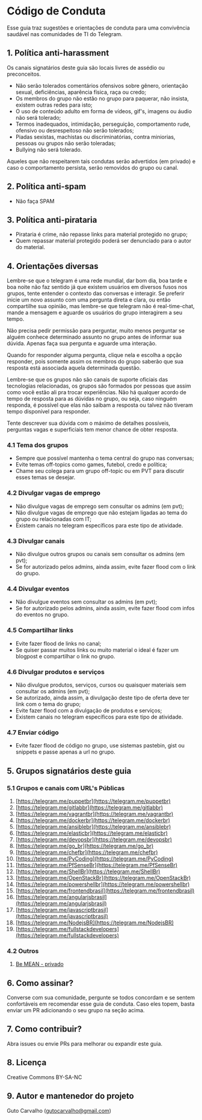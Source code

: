 # Código de Conduta

Esse guia traz sugestões e orientações de conduta para uma convivência saudável nas comunidades de TI do Telegram.

## 1. Política anti-harassment

Os canais signatários deste guia são locais livres de assédio ou preconceitos.

- Não serão tolerados comentários ofensivos sobre gênero, orientação sexual, deficiências, aparência física, raça ou credo;
- Os membros do grupo não estão no grupo para paquerar, não insista, existem outras redes para isto;
- O uso de conteúdo adulto em forma de vídeos, gif's, imagens ou áudio não será tolerado;
- Termos inadequados, intimidação, perseguição, comportamento rude, ofensivo ou desrespeitoso não serão tolerados;
- Piadas sexistas, machistas ou discriminatórias, contra miniorias, pessoas ou grupos não serão toleradas;
- Bullying não será tolerado.

Aqueles que não respeitarem tais condutas serão advertidos (em privado) e caso o comportamento persista, serão removidos do grupo ou canal.

## 2. Política anti-spam

- Não faça SPAM

## 3. Política anti-pirataria

- Pirataria é crime, não repasse links para material protegido no grupo;
- Quem repassar material protegido poderá ser denunciado para o autor do material.

## 4. Orientações diversas

Lembre-se que o telegram é uma rede mundial, dar bom dia, boa tarde e boa noite não faz sentido já que existem usuários em diversos fusos nos grupos, tente entender o contexto das conversas e interagir. Se preferir inicie um novo assunto com uma pergunta direta e clara, ou então compartilhe sua opinião, mas lembre-se que telegram não é real-time-chat, mande a mensagem e aguarde os usuários do grupo interagirem a seu tempo.

Não precisa pedir permissão para perguntar, muito menos perguntar se alguém conhece determinado assunto no grupo antes de informar sua dúvida. Apenas faça sua pergunta e aguarde uma interação.

Quando for responder alguma pergunta, clique nela e escolha a opção responder, pois somente assim os membros do grupo saberão que sua resposta está associada aquela determinada questão.

Lembre-se que os grupos não são canais de suporte oficiais das tecnologias relacionadas, os grupos são formados por pessoas que assim como você estão ali pra trocar experiências. Não há qualquer acordo de tempo de resposta para as dúvidas no grupo, ou seja, caso ninguém responda, é possível que elas não saibam a resposta ou talvez não tiveram tempo disponível para responder.

Tente descrever sua dúvida com o máximo de detalhes possíveis, perguntas vagas e superficiais tem menor chance de obter resposta.

### 4.1 Tema dos grupos

- Sempre que possível mantenha o tema central do grupo nas conversas;
- Evite temas off-topics como games, futebol, credo e política;
- Chame seu colega para um grupo off-topic ou em PVT para discutir esses temas se desejar.

### 4.2 Divulgar vagas de emprego

- Não divulgue vagas de emprego sem consultar os admins (em pvt);
- Não divulgue vagas de emprego que não estejam ligadas ao tema do grupo ou relacionadas com IT;
- Existem canais no telegram específicos para este tipo de atividade.

### 4.3 Divulgar canais

- Não divulgue outros grupos ou canais sem consultar os admins (em pvt);
- Se for autorizado pelos admins, ainda assim, evite fazer flood com o link do grupo.

### 4.4 Divulgar eventos

- Não divulgue eventos sem consultar os admins (em pvt);
- Se for autorizado pelos admins, ainda assim, evite fazer flood com infos do eventos no grupo.

### 4.5 Compartilhar links

- Evite fazer flood de links no canal;
- Se quiser passar muitos links ou muito material o ideal é fazer um blogpost e compartilhar o link no grupo.

### 4.6 Divulgar produtos e serviços

- Não divulgue produtos, serviços, cursos ou quaisquer materiais sem consultar os admins (em pvt);
- Se autorizado, ainda assim, a divulgação deste tipo de oferta deve ter link com o tema do grupo;
- Evite fazer flood com a divulgação de produtos e serviços;
- Existem canais no telegram específicos para este tipo de atividade.

### 4.7 Enviar código

- Evite fazer flood de código no grupo, use sistemas pastebin, gist ou snippets e passe apenas a url no grupo.

## 5. Grupos signatários deste guia

### 5.1 Grupos e canais com URL's Públicas

1. [https://telegram.me/puppetbr](https://telegram.me/puppetbr)<br>
2. [https://telegram.me/gitlabbr](https://telegram.me/gitlabbr)<br>
3. [https://telegram.me/vagrantbr](https://telegram.me/vagrantbr)<br>
4. [https://telegram.me/dockerbr](https://telegram.me/dockerbr)<br>
5. [https://telegram.me/ansiblebr](https://telegram.me/ansiblebr)<br>
6. [https://telegram.me/elasticbr](https://telegram.me/elasticbr)<br>
7. [https://telegram.me/devopsbr](https://telegram.me/devopsbr)<br>
8. [https://telegram.me/go_br](https://telegram.me/go_br)<br>
9. [https://telegram.me/chefbr](https://telegram.me/chefbr)<br>
10. [https://telegram.me/PyCoding](https://telegram.me/PyCoding)<br>
11. [https://telegram.me/PfSenseBr](https://telegram.me/PfSenseBr)<br>
12. [https://telegram.me/ShellBr](https://telegram.me/ShellBr)<br>
13. [https://telegram.me/OpenStackBr](https://telegram.me/OpenStackBr)<br>
14. [https://telegram.me/powershellbr](https://telegram.me/powershellbr)<br>
15. [https://telegram.me/frontendbrasil](https://telegram.me/frontendbrasil)<br>
16. [https://telegram.me/angularjsbrasil](https://telegram.me/angularjsbrasil)<br>
17. [https://telegram.me/javascriptbrasil](https://telegram.me/javascriptbrasil)<br>
18. [https://telegram.me/NodejsBR](https://telegram.me/NodejsBR)<br>
19. [https://telegram.me/fullstackdevelopers](https://telegram.me/fullstackdevelopers)<br>

### 4.2 Outros

1. [Be MEAN - privado](https://telegram.me/joinchat/BJ_gtz49o2OSzTU90SKp-A)<br>

## 6. Como assinar?

Converse com sua comunidade, pergunte se todos concordam e se sentem confortáveis em recomendar esse guia de conduta. Caso eles topem, basta enviar um PR adicionando o seu grupo na seção acima.

## 7. Como contribuir?

Abra issues ou envie PRs para melhorar ou expandir este guia.

## 8. Licença

Creative Commons BY-SA-NC

## 9. Autor e mantenedor do projeto

Guto Carvalho (gutocarvalho@gmail.com)
